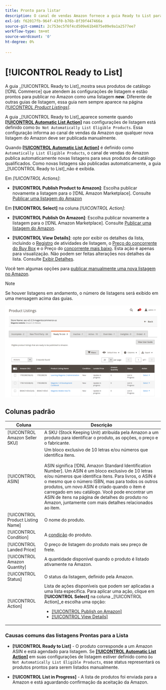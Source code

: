 ```yaml
---
title: Pronto para listar
description: O canal de vendas Amazon fornece a guia Ready to List para ajudar você a revisar os produtos do Commerce que atendem à qualificação, mas não são listados automaticamente.
exl-id: f62017fb-964f-43f0-b76b-8f39f447466a
source-git-commit: 2c753ec5f6f4cd509e61b4875e09e9a1a2577ee7
workflow-type: tm+mt
source-wordcount: '0'
ht-degree: 0%

---
```


# [!UICONTROL Ready to List]

A guia _[!UICONTROL Ready to List]_mostra seus produtos de catálogo [!DNL Commerce] que atendem às configurações de listagem e estão prontos para publicar no Amazon como uma listagem **new**. Diferente de outras guias de listagem, essa guia nem sempre aparece na página [_[!UICONTROL Product Listings]_](./managing-product-listings.md).

A guia _[!UICONTROL Ready to List]_aparece somente quando [**[!UICONTROL Automatic List Action]**](./product-listing-actions.md) nas configurações de listagem está definido como `Do Not Automatically List Eligible Products`. Essa configuração informa ao canal de vendas da Amazon que qualquer nova listagem do Amazon deve ser publicada manualmente.

Quando [**[!UICONTROL Automatic List Action]**](./product-listing-actions.md) é definido como `Automatically List Eligible Products`, o canal de vendas do Amazon publica automaticamente novas listagens para seus produtos de catálogo qualificados. Como novas listagens são publicadas automaticamente, a guia _[!UICONTROL Ready to List]_não é exibida.

Em _[!UICONTROL Actions]_:

- **[!UICONTROL Publish Product to Amazon]**: Escolha publicar novamente a listagem para o  [!DNL Amazon Marketplace]. Consulte [Publicar uma listagem do Amazon](./publish-listings-manually.md)

Em **[!UICONTROL Select]** na coluna _[!UICONTROL Action]_:

- **[!UICONTROL Publish On Amazon]**: Escolha publicar novamente a listagem para o  [!DNL Amazon Marketplace]. Consulte [Publicar uma listagem do Amazon](./publish-listings-manually.md).

- **[!UICONTROL View Details]**: opte por exibir os detalhes da lista, incluindo o  [Registro](./product-listing-details.md#listing-activity-log) de atividades de listagem, o  [Preço do concorrente do Buy Box](./product-listing-details.md#buy-box-competitor-pricing) e o Preço do  [concorrente mais baixo](./product-listing-details.md#lowest-competitor-pricing). Esta ação é apenas para visualização. Não podem ser feitas alterações nos detalhes da lista. Consulte [Exibir Detalhes](./product-listing-details.md).

Você tem algumas opções para [publicar manualmente uma nova listagem no Amazon](./publish-listings-manually.md).

>[!NOTE]
>Se houver listagens em andamento, o número de listagens será exibido em uma mensagem acima das guias.

![Pronto para listar](assets/amazon-ready-to-list.png)

## Colunas padrão

| Coluna | Descrição |
|---|---|
| [!UICONTROL Amazon Seller SKU] | A SKU (Stock Keeping Unit) atribuída pela Amazon a um produto para identificar o produto, as opções, o preço e o fabricante. |
| [!UICONTROL ASIN] | Um bloco exclusivo de 10 letras e/ou números que identifica itens.<br><br>ASIN significa  [!DNL Amazon Standard Identification Number]. Um ASIN é um bloco exclusivo de 10 letras e/ou números que identifica itens. Para livros, o ASIN é o mesmo que o número ISBN, mas para todos os outros produtos, um novo ASIN é criado quando o item é carregado em seu catálogo. Você pode encontrar um ASIN de itens na página de detalhes do produto no Amazon, juntamente com mais detalhes relacionados ao item. |
| [!UICONTROL Product Listing Name] | O nome do produto. |
| [!UICONTROL Condition] | A [condição](./product-listing-condition.md) do produto. |
| [!UICONTROL Landed Price] | O preço de listagem do produto mais seu preço de frete. |
| [!UICONTROL Amazon Quantity] | A quantidade disponível quando o produto é listado ativamente na Amazon. |
| [!UICONTROL Status] | O status da listagem, definido pela Amazon. |
| [!UICONTROL Action] | Lista de ações disponíveis que podem ser aplicadas a uma lista específica. Para aplicar uma ação, clique em **[!UICONTROL Select]** na coluna _[!UICONTROL Action]_e escolha uma opção:<ul><li>[[!UICONTROL Publish on Amazon]](./publish-listings-manually.md)</li><li>[[!UICONTROL View Details]](./product-listing-details.md)</li></ul> |

### Causas comuns das listagens Prontas para a Lista

- **[!UICONTROL Ready to List]** - O produto corresponde a um Amazon ASIN e está agendado para listagem. Se [**[!UICONTROL Automatic List Action]**](./product-listing-actions.md) em suas configurações de listagem estiver definido como `Do Not Automatically List Eligible Products`, esse status representará os produtos prontos para serem listados manualmente.

- **[!UICONTROL List in Progress]** - A lista de produtos foi enviada para a Amazon e está aguardando confirmação da aceitação da Amazon.

